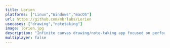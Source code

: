 ```yaml
---
title: Lorien
platforms: ["Linux","Windows","macOS"]
url: https://github.com/mbrlabs/Lorien
usecases: ["drawing","notetaking"]
image: lorien.jpg
description: "Infinite canvas drawing/note-taking app focused on performance, small savefiles and simplicity."
multiplayer: false
---
```

